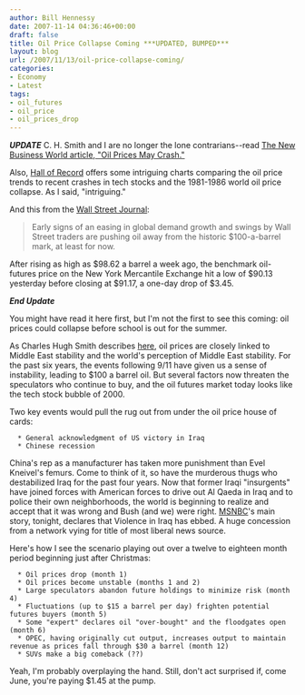 ```yaml
---
author: Bill Hennessy
date: 2007-11-14 04:36:46+00:00
draft: false
title: Oil Price Collapse Coming ***UPDATED, BUMPED***
layout: blog
url: /2007/11/13/oil-price-collapse-coming/
categories:
- Economy
- Latest
tags:
- oil_futures
- oil_price
- oil_prices_drop
---
```


***UPDATE***  C. H. Smith and I are no longer the lone contrarians--read [The New Business World article, "Oil Prices May Crash."  ](https://thenewbusinessworld.blogspot.com/2007/11/oil-prices-may-crash.html)

Also, [Hall of Record](https://hallofrecord.blogspot.com/2007/11/oil-boom-or-bust.html) offers some intriguing charts comparing the oil price trends to recent crashes in tech stocks and the 1981-1986 world oil price collapse.  As I said, "intriguing."

And this from the [Wall Street Journal](https://online.wsj.com/article/SB119500496515792235.html?mod=hps_us_whats_news):


> Early signs of an easing in global demand growth and swings by Wall Street traders are pushing oil away from the historic $100-a-barrel mark, at least for now.

After rising as high as $98.62 a barrel a week ago, the benchmark oil-futures price on the New York Mercantile Exchange hit a low of $90.13 yesterday before closing at $91.17, a one-day drop of $3.45.


***End Update***

You might have read it here first, but I'm not the first to see this coming:  oil prices could collapse before school is out for the summer.

As Charles Hugh Smith describes [here](https://www.oftwominds.com/blogoct07/oil-collapse.html),  oil prices are closely linked to Middle East stability and the world's perception of Middle East stability.  For the past six years, the events following 9/11 have given us a sense of instability, leading to $100 a barrel oil.  But several factors now threaten the speculators who continue to buy, and the oil futures market today looks like the tech stock bubble of 2000.

Two key events would pull the rug out from under the oil price house of cards:



	  * General acknowledgment of US victory in Iraq
	  * Chinese recession

China's rep as a manufacturer has taken more punishment than Evel Kneivel's femurs.  Come to think of it, so have the murderous thugs who destabilized Iraq for the past four years.  Now that former Iraqi "insurgents" have joined forces with American forces to drive out Al Qaeda in Iraq and to police their own neighborhoods, the world is beginning to realize and accept that it was wrong and Bush (and we) were right.  [MSNBC](https://www.msnbc.msn.com/id/21739712/)'s main story, tonight, declares that Violence in Iraq has ebbed.  A huge concession from a network vying for title of most liberal news source.

Here's how I see the scenario playing out over a twelve to eighteen month period beginning just after Christmas:



	  * Oil prices drop (month 1)
	  * Oil prices become unstable (months 1 and 2)
	  * Large speculators abandon future holdings to minimize risk (month 4)
	  * Fluctuations (up to $15 a barrel per day) frighten potential futures buyers (month 5)
	  * Some "expert" declares oil "over-bought" and the floodgates open (month 6)
	  * OPEC, having originally cut output, increases output to maintain revenue as prices fall through $30 a barrel (month 12)
	  * SUVs make a big comeback (??)

Yeah, I'm probably overplaying the hand.   Still, don't act surprised if, come June, you're paying $1.45 at the pump.
